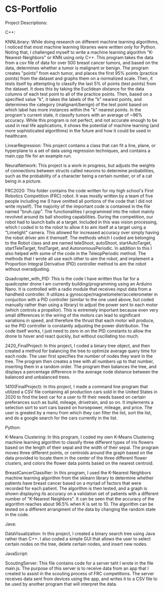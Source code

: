 # CS-Portfolio
Project Descriptions:

C++:

  KNNLibrary: While doing research on different machine learning algorithms, I noticed that most machine learning libraries were written only for Python. Noting that, I challenged myself to write a machine learning algorithm "K-Nearest-Neighbors" or KNN using only C++. This program takes the data from a csv file of data for over 500 breast cancer tumors, and based on the data, determines whether a tumor is malignant or benign. The program creates "points" from each tumor, and places the first 95% points (practice points) from the dataset and graphs them on a normalized scale. Then, it tests itself by attempting to classify the last 5% of points (test points) from the dataset. It does this by taking the Euclidean distance for the data columns of each test point to all of the practice points. Then, based on a specified value "k", it takes the labels of the "k" nearest points, and determines the category (malignant/benign) of the test point based on which label has more instances within the "k" nearest points. In the program's current state, it classify tumors with an average of ~96% accuracy. While this program is not perfect, and not accurate enough to be used in real life applications, it shows the potential of machine learning (and more sophisticated algorithms) in the future and how it could be used in healthcare.
  
LinearRegression: This project contains a class that can fit a line, plane, or hyperplane to a set of data using regression techniques, and contains a main.cpp file for an example run.

NeuralNetwork: This project is a work in progress, but adjusts the weights of connections between structs called neurons to determine probabilities, such as the probability of a character being a certain number, or of a cat being in a picture. 

  FRC2020: This folder contains the code written for my high school's First Robotics Competition (FRC) robot. It was mostly written by a team of five people including me (I have omitted all portions of the code that I did not write myself). The majority of the important code is contained in the file named "bruh.cpp". The functionalities I programmed into the robot mainly revolved around its ball shooting capabilities. During the competition, our robot had to launch balls at a target. Included in this was vision processing, which I coded in to the robot to allow it to aim itself at a target using a "Limelight" camera. This allowed for increased accuracy over simply having the robot driver aim it themself. The methods which I coded are belonging to the Robot class and are named teleShoot, autoShoot, startAutoTarget, startTeleTarget, findTarget, and AutonomousPeriodic. In addition to this I also helped with some of the code in the TeleopPeriodic method. The methods that I wrote all use each other to aim the robot, and implement a Proportion Integral Derivative (PID) controller method to aim the robot without overadjusting.
  
  Quadcopter_with_PID: This is the code I have written thus far for a quadcopter drone I am currently building/programming using an Arduino Nano. It is controlled with a radio module that receives input data from a handheld controller. It utilizes a gyroscope/magnetometer/accelerometer in conjuction with a PID controller (similar to the one used above, but coded manually rather than using a library) to adjust the power sent to each motor (which controls a propellor). This is extremely important because even very small differences in the wiring of the motors can lead to significant variations in speed, and therefore the thrust that each motor will produce, so the PID controller is constantly adjusting the power distribution. The code itself works, I just need to zero in on the PID constants to allow the drone to hover and react quickly, but without oscillating too much.

  2420_FinalProject: In this project, I coded a binary tree object, and then created a method for balancing the tree to optimize average query time for each node. The user first specifies the number of nodes they want in the tree. The program then creates a tree with all numbers up to that number, inserting them in a random order. The program then balances the tree, and displays a percentage difference in the average node distance between the balanced and unbalanced trees.
  
  1410(FinalProject): In this project, I made a command line program that utilized a CSV file containing all production cars sold in the United States in 2020 to find the best car for a user to fit their needs based on certain preferances such as build, mileage, drivetrain, and so on. It implements a selection sort to sort cars based on horsepower, mileage, and price. The user is greated by a menu from which they can filter the list, sort the list, and do a google search for the cars currently in the list.
  
  
 Python:

  K-Means Clustering: In this program, I coded my own K-Means Clustering machine learning algorithm to classify three different types of iris flowers based on the length of their sepal and the width of their sepal. The program moves three different points, or centroids around the graph based on the data provided to locate them in the center of the three different flower clusters, and colors the flower data points based on the nearest centroid.

  BreastCancerClassifier: In this program, I used the K-Nearest Neighbors machine learning algorithm from the sklearn library to determine whether patients have breast cancer based on a myriad of factors that were recorded for each patient. The algorithm is then tested, and a graph is shown displaying its accuracy on a validation set of patients with a different number of "K-Nearest Neighbors". It can be seen that the accuracy of the algorithm reaches about 96.5% when K is set to 10. The algorithm can be tested on a different arrangment of the data by changing the random state in the code.
  
  
Java:

  DataVisualization: In this project, I created a binary search tree using Java rather than C++. I also coded a simple GUI that allows the user to select certain nodes on the tree, delete certain nodes, and insert new nodes.
  

JavaScript:

  ScoutingServer: This file contains code for a server taht I wrote in the file main.js. The purpose of this server is to receive data from an app that I created to assist in the scouting process of FRC competitions. The server receives data sent from devices using the app, and writes it to a CSV file to be used by another program that will interpret the data.
